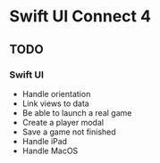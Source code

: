 # Swift UI Connect 4

## TODO

### Swift UI

- Handle orientation
- Link views to data
- Be able to launch a real game
- Create a player modal
- Save a game not finished
- Handle iPad
- Handle MacOS
